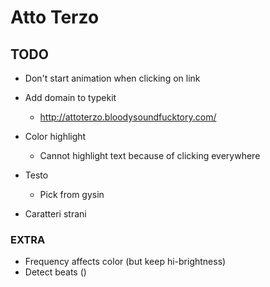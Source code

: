 # Atto Terzo

## TODO

<!-- - Logo, typeface
- Info
- Title, description
- When clicking on the info button, animation don't start -->
<!-- - Style Loading text -->
<!-- - Style beware text  -->
<!-- - Fix flashing area (make it a fixed container) - html always same size of screen -->
<!-- - Text appears after the mask when pausing
- Text disappears before the mask at the beginning   -->

<!-- - Facebook, Twitter sharing tags
- Favicon  -->

<!-- - matatags
  - add final url
  - add immage
  - Add analytics  -->

<!-- - Full screen animation -->
- Don't start animation when clicking on link
- Add domain to typekit
  - http://attoterzo.bloodysoundfucktory.com/
- Color highlight
  - Cannot highlight text because of clicking everywhere


- Testo
  - Pick from gysin
- Caratteri strani


### EXTRA
- Frequency affects color (but keep hi-brightness)
- Detect beats ()

